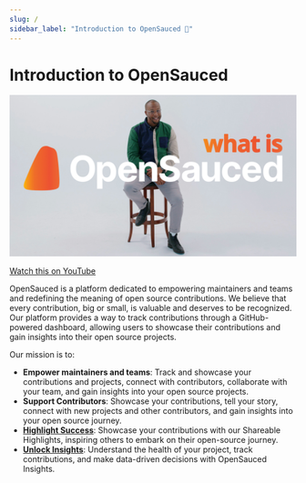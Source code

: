 ```yaml
---
slug: /
sidebar_label: "Introduction to OpenSauced 🍕"
---
```


# Introduction to OpenSauced

![Example banner](../static/img/what-is-opensauced-borderless.jpg)

[Watch this on YouTube](https://www.youtube.com/watch?v=h8gwrzis-dY&list=PLHyZ0Wz_A44XAE-6Gbd69pZLTdqWdwlBx&index=1&t=2s)

OpenSauced is a platform dedicated to empowering maintainers and teams and redefining the meaning of open source contributions. We believe that every contribution, big or small, is valuable and deserves to be recognized. Our platform provides a way to track contributions through a GitHub-powered dashboard, allowing users to showcase their contributions and gain insights into their open source projects.

Our mission is to:

- **Empower maintainers and teams**: Track and showcase your contributions and projects, connect with contributors, collaborate with your team, and gain insights into your open source projects.
- **Support Contributors**: Showcase your contributions, tell your story, connect with new projects and other contributors, and gain insights into your open source journey.
- [**Highlight Success**](../docs/features/highlights.md): Showcase your contributions with our Shareable Highlights, inspiring others to embark on their open-source journey.
- [**Unlock Insights**](../docs/features/insights.md): Understand the health of your project, track contributions, and make data-driven decisions with OpenSauced Insights.
